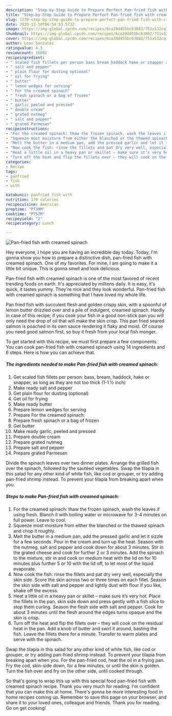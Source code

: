 ```yaml
---
description: "Step-by-Step Guide to Prepare Perfect Pan-fried fish with creamed spinach"
title: "Step-by-Step Guide to Prepare Perfect Pan-fried fish with creamed spinach"
slug: 1270-step-by-step-guide-to-prepare-perfect-pan-fried-fish-with-creamed-spinach
date: 2020-12-10T06:54:53.573Z
image: https://img-global.cpcdn.com/recipes/6ca39d455bc63882/751x532cq70/pan-fried-fish-with-creamed-spinach-recipe-main-photo.jpg
thumbnail: https://img-global.cpcdn.com/recipes/6ca39d455bc63882/751x532cq70/pan-fried-fish-with-creamed-spinach-recipe-main-photo.jpg
cover: https://img-global.cpcdn.com/recipes/6ca39d455bc63882/751x532cq70/pan-fried-fish-with-creamed-spinach-recipe-main-photo.jpg
author: Leon Gonzales
ratingvalue: 4.3
reviewcount: 16692
recipeingredient:
- " scaled fish fillets per person bass bream haddock hake or snapper as long as they are not too thick 11  inch"
- " salt and pepper"
- " plain flour for dusting optional"
- " oil for frying"
- " butter"
- " lemon wedges for serving"
- " For the creamed spinach"
- " fresh spinach or a bag of frozen"
- " butter"
- " garlic peeled and pressed"
- " double cream"
- " grated nutmeg"
- " salt and pepper"
- " grated Parmesan"
recipeinstructions:
- "For the creamed spinach: thaw the frozen spinach, wash the leaves if using fresh. Blanch it with boiling water or microwave for 3-4 minutes on full power. Leave to cool."
- "Squeeze most moisture from either the blanched or the thawed spinach and chop it roughly."
- "Melt the butter in a medium pan, add the pressed garlic and let it sizzle for a few seconds. Pour in the cream and turn up the heat. Season with the nutmeg, salt and pepper and cook down for about 3 minutes. Stir in the grated cheese and cook for further 2 or 3 minutes. Add the spinach to the mixture, stir in and cook on medium heat with the lid on for 10 minutes plus further 5 or 10 with the lid off, to let most of the liquid evaporate."
- "Now cook the fish: rinse the fillets and pat dry very well, especially the skin side. Score the skin across two or three times on each fillet. Season the skin side with salt and pepper and lightly dust with flour if you like, shake off the excess."
- "Heat a little oil in a heavy pan or skillet – make sure it’s very hot. Place the fillets in the pan, skin side down and press gently with a fish slice to stop them curling. Season the flesh side with salt and pepper. Cook for about 3 minutes until the flesh around the edges turns opaque and the skin is crisp."
- "Turn off the heat and flip the fillets over – they will cook on the residual heat in the pan. Add a knob of butter and swirl it around, basting the fish. Leave the fillets there for a minute. Transfer to warm plates and serve with the spinach."
categories:
- Recipe
tags:
- panfried
- fish
- with

katakunci: panfried fish with 
nutrition: 179 calories
recipecuisine: American
preptime: "PT39M"
cooktime: "PT57M"
recipeyield: "2"
recipecategory: Lunch

---
```



![Pan-fried fish with creamed spinach](https://img-global.cpcdn.com/recipes/6ca39d455bc63882/751x532cq70/pan-fried-fish-with-creamed-spinach-recipe-main-photo.jpg)

Hey everyone, I hope you are having an incredible day today. Today, I'm gonna show you how to prepare a distinctive dish, pan-fried fish with creamed spinach. One of my favorites. For mine, I am going to make it a little bit unique. This is gonna smell and look delicious.

Pan-fried fish with creamed spinach is one of the most favored of recent trending foods on earth. It's appreciated by millions daily. It is easy, it's quick, it tastes yummy. They're nice and they look wonderful. Pan-fried fish with creamed spinach is something that I have loved my whole life.

Pan fried fish with succulent flesh and golden crispy skin, with a spoonful of lemon butter drizzled over and a pile of indulgent, creamed spinach. Hardly in case of this recipe; if you cook your fish in a good non-stick pan you will only need the drop of oil that will make the skin crisp. This pan fried seared salmon is poached in its own sauce rendering it flaky and moist. Of course you need good salmon first, so buy it fresh from your local fish monger.


To get started with this recipe, we must first prepare a few components. You can cook pan-fried fish with creamed spinach using 14 ingredients and 6 steps. Here is how you can achieve that.

<!--inarticleads1-->

##### The ingredients needed to make Pan-fried fish with creamed spinach:

1. Get  scaled fish fillets per person: bass, bream, haddock, hake or snapper, as long as they are not too thick (1-1 ½ inch)
1. Make ready  salt and pepper
1. Get  plain flour for dusting (optional)
1. Get  oil for frying
1. Make ready  butter
1. Prepare  lemon wedges for serving
1. Prepare  For the creamed spinach:
1. Prepare  fresh spinach or a bag of frozen
1. Get  butter
1. Make ready  garlic, peeled and pressed
1. Prepare  double cream
1. Prepare  grated nutmeg
1. Prepare  salt and pepper
1. Prepare  grated Parmesan


Divide the spinach leaves over two dinner plates. Arrange the grilled fish over the spinach, followed by the sautéed vegetables. Swap the tilapia in this salad for any other kind of white fish, like cod or grouper, or try adding pan-fried shrimp instead. To prevent your tilapia from breaking apart when you. 

<!--inarticleads2-->

##### Steps to make Pan-fried fish with creamed spinach:

1. For the creamed spinach: thaw the frozen spinach, wash the leaves if using fresh. Blanch it with boiling water or microwave for 3-4 minutes on full power. Leave to cool.
1. Squeeze most moisture from either the blanched or the thawed spinach and chop it roughly.
1. Melt the butter in a medium pan, add the pressed garlic and let it sizzle for a few seconds. Pour in the cream and turn up the heat. Season with the nutmeg, salt and pepper and cook down for about 3 minutes. Stir in the grated cheese and cook for further 2 or 3 minutes. Add the spinach to the mixture, stir in and cook on medium heat with the lid on for 10 minutes plus further 5 or 10 with the lid off, to let most of the liquid evaporate.
1. Now cook the fish: rinse the fillets and pat dry very well, especially the skin side. Score the skin across two or three times on each fillet. Season the skin side with salt and pepper and lightly dust with flour if you like, shake off the excess.
1. Heat a little oil in a heavy pan or skillet – make sure it’s very hot. Place the fillets in the pan, skin side down and press gently with a fish slice to stop them curling. Season the flesh side with salt and pepper. Cook for about 3 minutes until the flesh around the edges turns opaque and the skin is crisp.
1. Turn off the heat and flip the fillets over – they will cook on the residual heat in the pan. Add a knob of butter and swirl it around, basting the fish. Leave the fillets there for a minute. Transfer to warm plates and serve with the spinach.


Swap the tilapia in this salad for any other kind of white fish, like cod or grouper, or try adding pan-fried shrimp instead. To prevent your tilapia from breaking apart when you. For the pan-fried cod, heat the oil in a frying pan. Fry the cod, skin-side down, for a few minutes, or until the skin is golden. Turn the fish over and fry on the other side, until cooked through. 

So that's going to wrap this up with this special food pan-fried fish with creamed spinach recipe. Thank you very much for reading. I'm confident that you can make this at home. There's gonna be more interesting food in home recipes coming up. Remember to save this page on your browser, and share it to your loved ones, colleague and friends. Thank you for reading. Go on get cooking!
